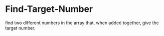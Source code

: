 # Find-Target-Number
 find two different numbers in the array that, when added together, give the target number.
